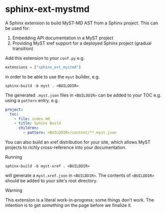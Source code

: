 # sphinx-ext-mystmd

A Sphinx extension to build MyST-MD AST from a Sphinx project. This can be used for:

1. Embedding API documentation in a MyST project
2. Providing MyST xref support for a deployed Sphinx project (gradual transition)

Add this extension to your `conf.py` e.g.
```python
extensions = ["sphinx_ext_mystmd"]
```
in order to be able to use the `myst` builder, e.g.

```shell
sphinx-build -b myst . <BUILDDIR>
```

The generated `.myst.json` files in `<BUILDDIR>` can be added to your TOC e.g. using a `pattern` entry, e.g.

```yaml
project:
  toc:
    - file: index.md
    - title: Sphinx Build
      children:
        - pattern: <BUILDDIR>/content/**.myst.json

```

You can also build an xref distribution for your site, which allows MyST projects to richly cross-reference into your documentation. 

Running
```shell
sphinx-build -b myst-xref . <BUILDDIR>
```
will generate a `myst.xref.json` in `<BUILDDIR>`. The contents of `<BUILDDIR>` should be added to your site's root directory.

> [!WARNING]
> This extension is a literal work-in-progress; some things don't work.
> The intention is to get _something_ on the page before we finalize it.
